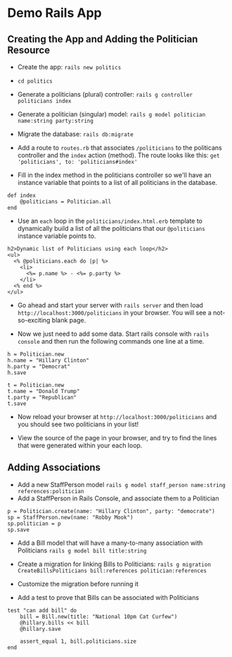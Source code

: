 # Demo Rails App

## Creating the App and Adding the Politician Resource

* Create the app: `rails new politics`

* `cd politics`

* Generate a politicians (plural) controller: `rails g controller politicians index`

* Generate a politician (singular) model: `rails g model politician name:string party:string`

* Migrate the database: `rails db:migrate`

* Add a route to `routes.rb` that associates `/politicians` to the politicans controller and the `index` action (method). The route looks like this: `get 'politicians', to: 'politicians#index'`

* Fill in the index method in the politicians controller so we'll have an instance variable that points to a list of all politicians in the database.

```
def index
	@politicians = Politician.all
end
```

* Use an `each` loop in the `politicians/index.html.erb` template to dynamically build a list of all the politicians that our `@politicians` instance variable points to.

```
h2>Dynamic list of Politicians using each loop</h2>
<ul>
  <% @politicians.each do |p| %>
    <li>
      <%= p.name %> - <%= p.party %>
    </li>
  <% end %>
</ul>
```

* Go ahead and start your server with `rails server` and then load `http://localhost:3000/politicians` in your browser. You will see a not-so-exciting blank page.


* Now we just need to add some data. Start rails console with `rails console` and then run the following commands one line at a time.

```
h = Politician.new
h.name = "Hillary Clinton"
h.party = "Democrat"
h.save

t = Politician.new
t.name = "Donald Trump"
t.party = "Republican"
t.save
```

* Now reload your browser at `http://localhost:3000/politicians` and you should see two politicians in your list!

* View the source of the page in your browser, and try to find the lines that were generated within your each loop.


## Adding Associations

* Add a new StaffPerson model `rails g model staff_person name:string references:politician
`
* Add a StaffPerson in Rails Console, and associate them to a Politician

```
p = Politician.create(name: "Hillary Clinton", party: "democrate")
sp = StaffPerson.new(name: "Robby Mook")
sp.politician = p
sp.save 
```

* Add a Bill model that will have a many-to-many association with Politicians `rails g model bill title:string`

* Create a migration for linking Bills to Politicians: 
`rails g migration CreateBillsPoliticians bill:references politician:references`

* Customize the migration before running it

* Add a test to prove that Bills can be associated with Politicians

```
test "can add bill" do
	bill = Bill.new(title: "National 10pm Cat Curfew")
	@hillary.bills << bill
	@hillary.save
	
	assert_equal 1, bill.politicians.size
end
```
